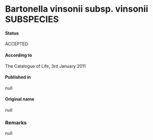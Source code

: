 Bartonella vinsonii subsp. vinsonii SUBSPECIES
=======

#### Status
ACCEPTED

#### According to
The Catalogue of Life, 3rd January 2011

#### Published in
null

#### Original name
null

### Remarks
null